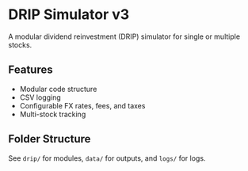 # DRIP Simulator v3

A modular dividend reinvestment (DRIP) simulator for single or multiple stocks.

## Features
- Modular code structure
- CSV logging
- Configurable FX rates, fees, and taxes
- Multi-stock tracking

## Folder Structure
See `drip/` for modules, `data/` for outputs, and `logs/` for logs.

